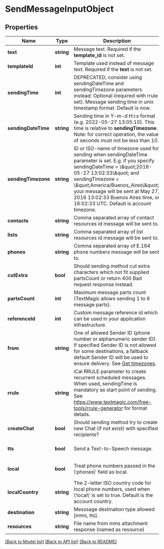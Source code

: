 # SendMessageInputObject

## Properties
Name | Type | Description | Notes
------------ | ------------- | ------------- | -------------
**text** | **string** | Message text. Required if the **template_id** is not set. | [optional] 
**templateId** | **int** | Template used instead of message text. Required if the **text** is not set. | [optional] 
**sendingTime** | **int** | DEPRECATED, consider using sendingDateTime and sendingTimezone parameters instead: Optional (required with rrule set). Message sending time in unix timestamp format. Default is now. | [optional] 
**sendingDateTime** | **string** | Sending time in Y-m-d H:i:s format (e.g. 2022-05-27 13:05:10). This time is relative to **sendingTimezone**. Note: for correct operation, the value of seconds must not be less than 10. | [optional] 
**sendingTimezone** | **string** | ID or ISO-name of timezone used for sending when sendingDateTime parameter is set. E.g. if you specify sendingDateTime &#x3D; \\\&quot;2016-05-27 13:02:33\\\&quot; and sendingTimezone &#x3D; \\\&quot;America/Buenos_Aires\\\&quot;, your message will be sent at May 27, 2016 13:02:33 Buenos Aires time, or 16:02:33 UTC. Default is account timezone. | [optional] 
**contacts** | **string** | Comma separated array of contact resources id message will be sent to. | [optional] 
**lists** | **string** | Comma separated array of list resources id message will be sent to. | [optional] 
**phones** | **string** | Comma separated array of E.164 phone numbers message will be sent to. | [optional] 
**cutExtra** | **bool** | Should sending method cut extra characters which not fit supplied partsCount or return 400 Bad request response instead. | [optional] [default to false]
**partsCount** | **int** | Maximum message parts count (TextMagic allows sending 1 to 6 message parts). | [optional] 
**referenceId** | **int** | Custom message reference id which can be used in your application infrastructure. | [optional] 
**from** | **string** | One of allowed Sender ID (phone number or alphanumeric sender ID). If specified Sender ID is not allowed for some destinations, a fallback default Sender ID will be used to ensure delivery. See [Get timezones](https://docs.textmagic.com/#tag/Sender-IDs). | [optional] 
**rrule** | **string** | iCal RRULE parameter to create recurrent scheduled messages. When used, sendingTime is mandatory as start point of sending. See https://www.textmagic.com/free-tools/rrule-generator for format details. | [optional] 
**createChat** | **bool** | Should sending method try to create new Chat (if not exist) with specified recipients? | [optional] [default to false]
**tts** | **bool** | Send a Text-to-Speech message. | [optional] [default to false]
**local** | **bool** | Treat phone numbers passed in the \\&#39;phones\\&#39; field as local. | [optional] [default to false]
**localCountry** | **string** | The 2-letter ISO country code for local phone numbers, used when \\&#39;local\\&#39; is set to true. Default is the account country. | [optional] 
**destination** | **string** | Messsage destination type allowed [mms, tts]. | [optional] 
**resources** | **string** | File name from mms attachment response (named as resource) | [optional] 

[[Back to Model list]](../README.md#documentation-for-models) [[Back to API list]](../README.md#documentation-for-api-endpoints) [[Back to README]](../README.md)


